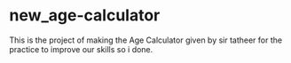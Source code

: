 # new_age-calculator
This is the project of making the Age Calculator given by sir tatheer for the practice to improve our skills so i done.
